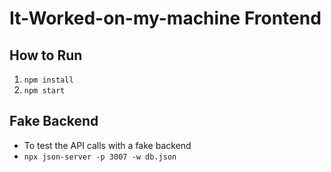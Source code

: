 # It-Worked-on-my-machine Frontend
## How to Run
1. `npm install`
2. `npm start`

## Fake Backend
- To test the API calls with a fake backend
- `npx json-server -p 3007 -w db.json`